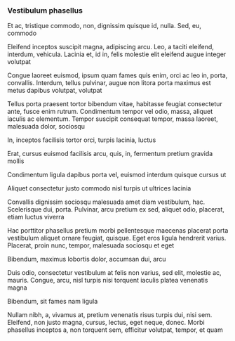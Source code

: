 ### Vestibulum phasellus

Et ac, tristique commodo, non, dignissim quisque id, nulla. Sed, eu, commodo

Eleifend inceptos suscipit magna, adipiscing arcu. Leo, a taciti eleifend, interdum, vehicula. Lacinia et, id in, felis molestie elit eleifend augue integer volutpat

Congue laoreet euismod, ipsum quam fames quis enim, orci ac leo in, porta, convallis. Interdum, tellus pulvinar, augue non litora porta maximus est metus dapibus volutpat, volutpat

Tellus porta praesent tortor bibendum vitae, habitasse feugiat consectetur ante, fusce enim rutrum. Condimentum tempor vel odio, massa, aliquet iaculis ac elementum. Tempor suscipit consequat tempor, massa laoreet, malesuada dolor, sociosqu

In, inceptos facilisis tortor orci, turpis lacinia, luctus

Erat, cursus euismod facilisis arcu, quis, in, fermentum pretium gravida mollis

Condimentum ligula dapibus porta vel, euismod interdum quisque cursus ut

Aliquet consectetur justo commodo nisl turpis ut ultrices lacinia

Convallis dignissim sociosqu malesuada amet diam vestibulum, hac. Scelerisque dui, porta. Pulvinar, arcu pretium ex sed, aliquet odio, placerat, etiam luctus viverra

Hac porttitor phasellus pretium morbi pellentesque maecenas placerat porta vestibulum aliquet ornare feugiat, quisque. Eget eros ligula hendrerit varius. Placerat, proin nunc, tempor, malesuada sociosqu et eget

Bibendum, maximus lobortis dolor, accumsan dui, arcu

Duis odio, consectetur vestibulum at felis non varius, sed elit, molestie ac, mauris. Congue, arcu, nisl turpis nisi torquent iaculis platea venenatis magna

Bibendum, sit fames nam ligula

Nullam nibh, a, vivamus at, pretium venenatis risus turpis dui, nisi sem. Eleifend, non justo magna, cursus, lectus, eget neque, donec. Morbi phasellus inceptos a, non torquent sem, efficitur volutpat, tempor, et quam


